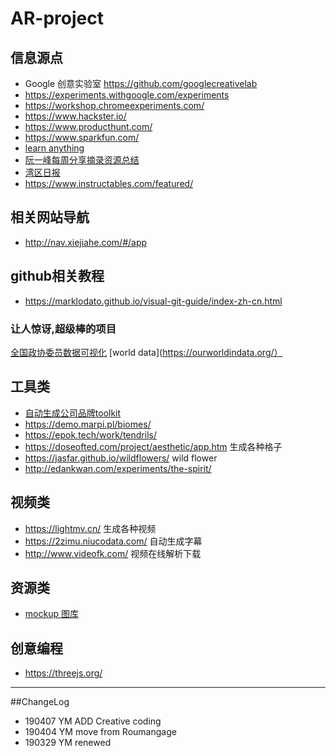 # AR-project

## 信息源点

- Google 创意实验室 https://github.com/googlecreativelab 
- https://experiments.withgoogle.com/experiments 
- https://workshop.chromeexperiments.com/
- https://www.hackster.io/ 
- https://www.producthunt.com/ 
- https://www.sparkfun.com/
- [learn anything](https://learn-anything.xyz/)
- [阮一峰每周分享摘录资源总结](https://wanmaoor.github.io/ryfWeekly/)
- [湾区日报](https://wanqu.co/) 
- https://www.instructables.com/featured/ 

## 相关网站导航

- http://nav.xiejiahe.com/#/app

## github相关教程
- https://marklodato.github.io/visual-git-guide/index-zh-cn.html

### 让人惊讶,超级棒的项目

[全国政协委员数据可视化](https://news.cgtn.com/event/2019/whorunschina/index.html)
[world data](https://ourworldindata.org/）


## 工具类
- [自动生成公司品牌toolkit](https://zebranding.com/)
- https://demo.marpi.pl/biomes/
- https://epok.tech/work/tendrils/
- https://doseofted.com/project/aesthetic/app.htm 生成各种格子
- https://jasfar.github.io/wildflowers/   wild flower
- http://edankwan.com/experiments/the-spirit/

## 视频类
- https://lightmv.cn/ 生成各种视频
- https://2zimu.niucodata.com/ 自动生成字幕
- http://www.videofk.com/ 视频在线解析下载

## 资源类
- [mockup 图库](https://mockuuups.studio/collection#category23152964)

## 创意编程
- https://threejs.org/  
---
##ChangeLog
- 190407 YM ADD Creative coding
- 190404 YM move from Roumangage
- 190329 YM renewed

